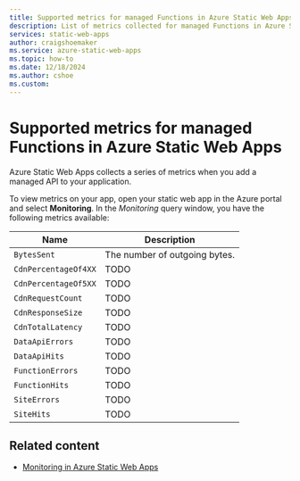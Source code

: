 ```yaml
---
title: Supported metrics for managed Functions in Azure Static Web Apps
description: List of metrics collected for managed Functions in Azure Static Web Apps
services: static-web-apps
author: craigshoemaker
ms.service: azure-static-web-apps
ms.topic: how-to
ms.date: 12/18/2024
ms.author: cshoe
ms.custom:
---
```


# Supported metrics for managed Functions in Azure Static Web Apps

Azure Static Web Apps collects a series of metrics when you add a managed API to your application.

To view metrics on your app, open your static web app in the Azure portal and select **Monitoring**. In the *Monitoring* query window, you have the following metrics available: 

| Name | Description |
|---|---|
| `BytesSent` | The number of outgoing bytes. |
| `CdnPercentageOf4XX` | TODO |
| `CdnPercentageOf5XX` | TODO |
| `CdnRequestCount` | TODO |
| `CdnResponseSize` | TODO |
| `CdnTotalLatency` | TODO |
| `DataApiErrors` | TODO |
| `DataApiHits` | TODO |
| `FunctionErrors` | TODO |
| `FunctionHits` | TODO |
| `SiteErrors` | TODO |
| `SiteHits` | TODO |

## Related content

* [Monitoring in Azure Static Web Apps](./monitor.md)
